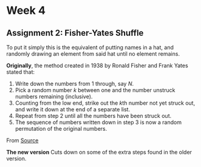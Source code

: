# Week 4
## Assignment 2: Fisher-Yates Shuffle
To put it simply this is the equivalent of putting names in a hat, and randomly drawing an element from said hat until no element remains. 

**Originally**, the method created in 1938 by Ronald Fisher and Frank Yates stated that:
1. Write down the numbers from 1 through, say *N*.
2. Pick a random number *k* between one and the number unstruck numbers remaining (inclusive).
3. Counting from the low end, strike out the *k*th number not yet struck out, and write it down at the end of a separate list. 
4. Repeat from step 2 until all the numbers have been struck out. 
5. The sequence of numbers written down in step 3 is now a random permutation of the original numbers.

From [Source](https://en.wikipedia.org/wiki/Fisher%E2%80%93Yates_shuffle)

**The new version**
Cuts down on some of the extra steps found in the older version. 
